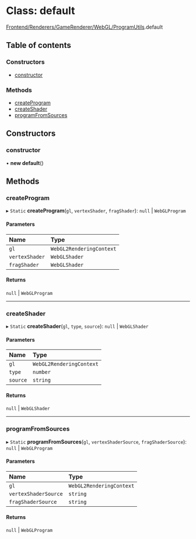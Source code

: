 # Class: default

[Frontend/Renderers/GameRenderer/WebGL/ProgramUtils](../modules/Frontend_Renderers_GameRenderer_WebGL_ProgramUtils.md).default

## Table of contents

### Constructors

- [constructor](Frontend_Renderers_GameRenderer_WebGL_ProgramUtils.default.md#constructor)

### Methods

- [createProgram](Frontend_Renderers_GameRenderer_WebGL_ProgramUtils.default.md#createprogram)
- [createShader](Frontend_Renderers_GameRenderer_WebGL_ProgramUtils.default.md#createshader)
- [programFromSources](Frontend_Renderers_GameRenderer_WebGL_ProgramUtils.default.md#programfromsources)

## Constructors

### constructor

• **new default**()

## Methods

### createProgram

▸ `Static` **createProgram**(`gl`, `vertexShader`, `fragShader`): `null` \| `WebGLProgram`

#### Parameters

| Name           | Type                     |
| :------------- | :----------------------- |
| `gl`           | `WebGL2RenderingContext` |
| `vertexShader` | `WebGLShader`            |
| `fragShader`   | `WebGLShader`            |

#### Returns

`null` \| `WebGLProgram`

---

### createShader

▸ `Static` **createShader**(`gl`, `type`, `source`): `null` \| `WebGLShader`

#### Parameters

| Name     | Type                     |
| :------- | :----------------------- |
| `gl`     | `WebGL2RenderingContext` |
| `type`   | `number`                 |
| `source` | `string`                 |

#### Returns

`null` \| `WebGLShader`

---

### programFromSources

▸ `Static` **programFromSources**(`gl`, `vertexShaderSource`, `fragShaderSource`): `null` \| `WebGLProgram`

#### Parameters

| Name                 | Type                     |
| :------------------- | :----------------------- |
| `gl`                 | `WebGL2RenderingContext` |
| `vertexShaderSource` | `string`                 |
| `fragShaderSource`   | `string`                 |

#### Returns

`null` \| `WebGLProgram`
